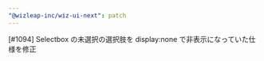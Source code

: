 ```yaml
---
"@wizleap-inc/wiz-ui-next": patch
---
```


[#1094] Selectbox の未選択の選択肢を display:none で非表示になっていた仕様を修正
